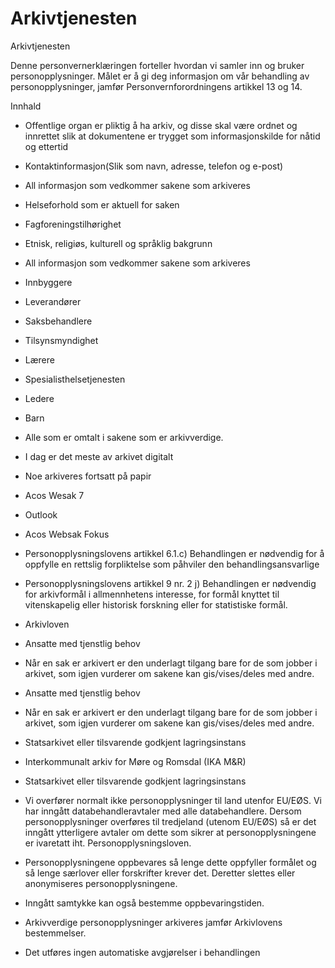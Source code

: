 # Arkivtjenesten

Arkivtjenesten

  

Denne personvernerklæringen forteller hvordan vi samler inn og bruker personopplysninger. Målet er å gi deg informasjon om vår behandling av personopplysninger, jamfør Personvernforordningens artikkel 13 og 14.

  

Innhald

*   Offentlige organ er pliktig å ha arkiv, og disse skal være ordnet og innrettet slik at dokumentene er trygget som informasjonskilde for nåtid og ettertid  
    
*   Kontaktinformasjon(Slik som navn, adresse, telefon og e-post)  
    
*   All informasjon som vedkommer sakene som arkiveres  
    
*   Helseforhold som er aktuell for saken  
    
*   Fagforeningstilhørighet  
    
*   Etnisk, religiøs, kulturell og språklig bakgrunn  
    
*   All informasjon som vedkommer sakene som arkiveres  
    
*   Innbyggere  
    
*   Leverandører  
    
*   Saksbehandlere  
    
*   Tilsynsmyndighet  
    
*   Lærere  
    
*   Spesialisthelsetjenesten  
    
*   Ledere  
    
*   Barn  
    
*   Alle som er omtalt i sakene som er arkivverdige.  
    
*   I dag er det meste av arkivet digitalt  
    
*   Noe arkiveres fortsatt på papir  
    
*   Acos Wesak 7  
    
*   Outlook  
    
*   Acos Websak Fokus  
    
*   Personopplysningslovens artikkel 6.1.c) Behandlingen er nødvendig for å oppfylle en rettslig forpliktelse som påhviler den behandlingsansvarlige  
    
*   Personopplysningslovens artikkel 9 nr. 2 j) Behandlingen er nødvendig for arkivformål i allmennhetens interesse, for formål knyttet til vitenskapelig eller historisk forskning eller for statistiske formål.  
    
*   Arkivloven  
    
*   Ansatte med tjenstlig behov  
    
*   Når en sak er arkivert er den underlagt tilgang bare for de som jobber i arkivet, som igjen vurderer om sakene kan gis/vises/deles med andre.  
    
*   Ansatte med tjenstlig behov  
    
*   Når en sak er arkivert er den underlagt tilgang bare for de som jobber i arkivet, som igjen vurderer om sakene kan gis/vises/deles med andre.  
    
*   Statsarkivet eller tilsvarende godkjent lagringsinstans  
    
*   Interkommunalt arkiv for Møre og Romsdal (IKA M&R)  
    
*   Statsarkivet eller tilsvarende godkjent lagringsinstans  
    
*   Vi overfører normalt ikke personopplysninger til land utenfor EU/EØS. Vi har inngått databehandleravtaler med alle databehandlere. Dersom personopplysninger overføres til tredjeland (utenom EU/EØS) så er det inngått ytterligere avtaler om dette som sikrer at personopplysningene er ivaretatt iht. Personopplysningsloven.  
    
*   Personopplysningene oppbevares så lenge dette oppfyller formålet og så lenge særlover eller forskrifter krever det. Deretter slettes eller anonymiseres personopplysningene.  
    
*   Inngått samtykke kan også bestemme oppbevaringstiden.  
    
*   Arkivverdige personopplysninger arkiveres jamfør Arkivlovens bestemmelser.  
    
*   Det utføres ingen automatiske avgjørelser i behandlingen